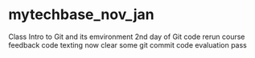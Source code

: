 # mytechbase_nov_jan

Class Intro to Git and its emvironment
2nd day of Git 
code rerun
course feedback
code texting
now clear some git commit
code evaluation
pass
